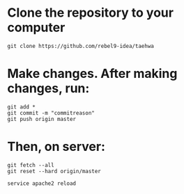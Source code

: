 # Clone the repository to your computer

```
git clone https://github.com/rebel9-idea/taehwa
```
# Make changes. After making changes, run:
```
git add *
git commit -m "commitreason"
git push origin master
```

# Then, on server:

```
git fetch --all
git reset --hard origin/master

service apache2 reload
```
